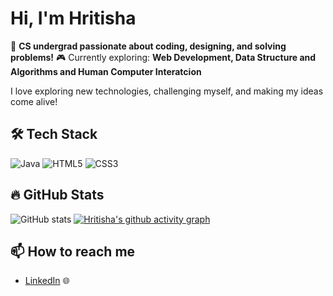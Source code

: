 # Hi, I'm Hritisha 

🚀 **CS undergrad passionate about coding, designing, and solving problems!**
🎮 Currently exploring:
**Web Development, Data Structure and Algorithms and Human Computer Interatcion**  

I love exploring new technologies, challenging myself, and making my ideas come alive!

## 🛠 Tech Stack
![Java](https://img.shields.io/badge/Java-007396?style=for-the-badge&logo=java&logoColor=white)
![HTML5](https://img.shields.io/badge/HTML5-E34F26?style=for-the-badge&logo=html5&logoColor=white)
![CSS3](https://img.shields.io/badge/CSS3-1572B6?style=for-the-badge&logo=css3&logoColor=white)

## 🔥 GitHub Stats
![GitHub stats](https://github-readme-stats.vercel.app/api?username=Hritisha&show_icons=true&theme=radical)
[![Hritisha's github activity graph](https://github-readme-activity-graph.vercel.app/graph?username=Hritisha00710)](https://github.com/hritisha00710/github-readme-activity-graph)

## 📫 How to reach me
- [LinkedIn](https://www.linkedin.com/in/hritisha-choudhury/) 🌐

